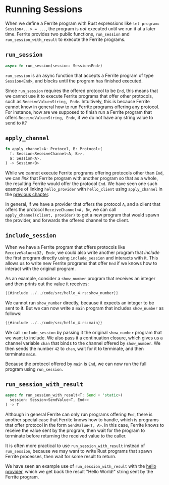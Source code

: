 # Running Sessions

When we define a Ferrite program with Rust expressions like
`let program: Session<...> = ...`, the program is _not_ executed
until we run it at a later time. Ferrite provides two public functions,
`run_session` and `run_session_with_result` to execute the Ferrite programs.

## `run_session`

```rust
async fn run_session(session: Session<End>)
```

`run_session` is an async function that accepts a Ferrite program of type `Session<End>`,
and blocks until the program has finished executed.

Since `run_session` requires the offered
protocol to be `End`, this means that we cannot use it to execute Ferrite programs that offer
other protocols, such as `ReceiveValue<String, End>`. Intuitively, this is because Ferrite
cannot know in general how to run Ferrite programs offering any protocol.
For instance, how are we supposed to finish run a Ferrite program that offers
`ReceiveValue<String, End>`, if we do not have any string value to send to it?

## `apply_channel`

```rust
fn apply_channel<A: Protocol, B: Protocol>(
  f: Session<ReceiveChannel<A, B>>,
  a: Session<A>,
) -> Session<B>
```

While we cannot execute Ferrite programs offering protocols other than `End`, we can
_link_ that Ferrite program with another program so that as a whole, the resulting Ferrite
would offer the protocol `End`. We have seen one such example of linking `hello_provider`
with `hello_client` using `apply_channel` in the
[previous chapter](../01-getting-started/03-communication.md).

In general, if we have a provider that offers the protocol `A`, and a client that offers
the protocol `ReceiveChannel<A, B>`, we can call `apply_channel(client, provider)` to
get a new program that would spawn the provider, and forwards the offered channel to
the client.


## `include_session`

When we have a Ferrite program that offers protocols like `ReceiveValue<i32, End>`, we could also
write another program that _include_ the first program directly using `include_session`
and interacts with it.
This allows us to write new Ferrite programs that offer `End` if we knows how to interact with the
original program.

As an example, consider a `show_number` program that receives an integer and then prints out the
value it receives:

```rust
{{#include ../../code/src/hello_4.rs:show_number}}
```

We cannot run `show_number` directly, because it expects an integer to be sent to it. But we can
now write a `main` program that includes `show_number` as follows:

```rust
{{#include ../../code/src/hello_4.rs:main}}
```

We call `include_session` by passing it the original `show_number` program that we want to include.
We also pass it a continuation closure, which gives us a channel variable `chan` that binds to
the channel offered by `show_number`. We then sends the number `42` to `chan`, wait for it to
terminate, and then terminate `main`.

Because the protocol offered by `main` is `End`, we can now run the full program using `run_session`.


## `run_session_with_result`


```rust
async fn run_session_with_result<T: Send + 'static>(
  session: Session<SendValue<T, End>>
) -> T
```

Although in general Ferrite can only run programs offering `End`, there is another special case
that Ferrite knows how to handle, which is programs that offer protocol in the form `SendValue<T, A>`.
In this case, Ferrite knows to receive the value sent by the program, then wait for the program to
terminate before returning the received value to the caller.

It is often more practical to use `run_session_with_result` instead of `run_session`, because we may
want to write Rust programs that spawn Ferrite processes, then wait for some result to return.

We have seen an example use of `run_session_with_result` with the
[hello provider](../../book/01-getting-started/02-hello-world.html), which we get back the
result "Hello World!" string sent by the Ferrite program.
